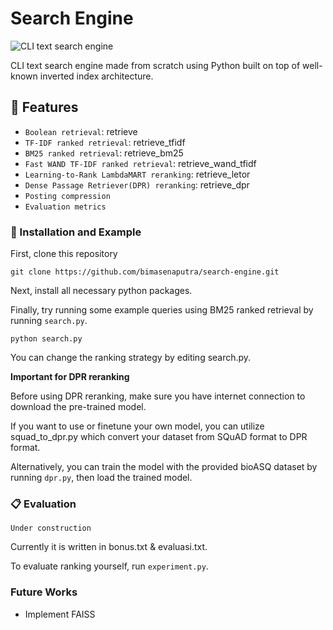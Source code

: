 # Search Engine

![CLI text search engine](https://drive.google.com/uc?export=view&id=1uS86lHJ7QAAUJtxjMHsGaQyO3lgVzpX5)

CLI text search engine made from scratch using Python built on top of well-known inverted index architecture.

## 🎨 Features
- `Boolean retrieval`: retrieve
- `TF-IDF ranked retrieval`: retrieve_tfidf
- `BM25 ranked retrieval`: retrieve_bm25
- `Fast WAND TF-IDF ranked retrieval`: retrieve_wand_tfidf
- `Learning-to-Rank LambdaMART reranking`: retrieve_letor
- `Dense Passage Retriever(DPR) reranking`: retrieve_dpr
- `Posting compression`
- `Evaluation metrics`

### 🐾 Installation and Example
First, clone this repository
```
git clone https://github.com/bimasenaputra/search-engine.git
```

Next, install all necessary python packages.

Finally, try running some example queries using BM25 ranked retrieval by running `search.py`.

```
python search.py
```

You can change the ranking strategy by editing search.py.

**Important for DPR reranking**

Before using DPR reranking, make sure you have internet connection to download the pre-trained model.

If you want to use or finetune your own model, you can utilize squad_to_dpr.py which convert your dataset from SQuAD format to DPR format.

Alternatively, you can train the model with the provided bioASQ dataset by running `dpr.py`, then load the trained model.
### 📋 Evaluation
`Under construction`

Currently it is written in bonus.txt & evaluasi.txt.

To evaluate ranking yourself, run `experiment.py`.
### Future Works
- Implement FAISS
